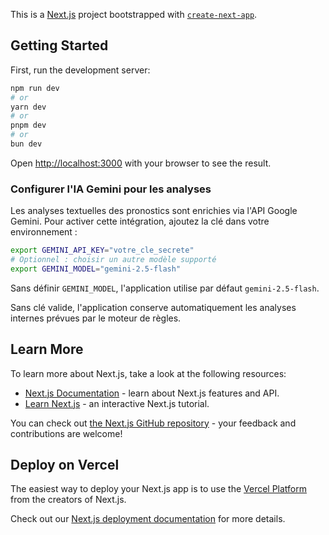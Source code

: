 This is a [Next.js](https://nextjs.org) project bootstrapped with [`create-next-app`](https://github.com/vercel/next.js/tree/canary/packages/create-next-app).

## Getting Started

First, run the development server:

```bash
npm run dev
# or
yarn dev
# or
pnpm dev
# or
bun dev
```

Open [http://localhost:3000](http://localhost:3000) with your browser to see the result.

### Configurer l'IA Gemini pour les analyses

Les analyses textuelles des pronostics sont enrichies via l'API Google Gemini. Pour activer cette intégration, ajoutez la clé dans votre environnement :

```bash
export GEMINI_API_KEY="votre_cle_secrete"
# Optionnel : choisir un autre modèle supporté
export GEMINI_MODEL="gemini-2.5-flash"
```

Sans définir `GEMINI_MODEL`, l'application utilise par défaut `gemini-2.5-flash`.

Sans clé valide, l'application conserve automatiquement les analyses internes prévues par le moteur de règles.

## Learn More

To learn more about Next.js, take a look at the following resources:

- [Next.js Documentation](https://nextjs.org/docs) - learn about Next.js features and API.
- [Learn Next.js](https://nextjs.org/learn) - an interactive Next.js tutorial.

You can check out [the Next.js GitHub repository](https://github.com/vercel/next.js) - your feedback and contributions are welcome!

## Deploy on Vercel

The easiest way to deploy your Next.js app is to use the [Vercel Platform](https://vercel.com/new?utm_medium=default-template&filter=next.js&utm_source=create-next-app&utm_campaign=create-next-app-readme) from the creators of Next.js.

Check out our [Next.js deployment documentation](https://nextjs.org/docs/app/building-your-application/deploying) for more details.
